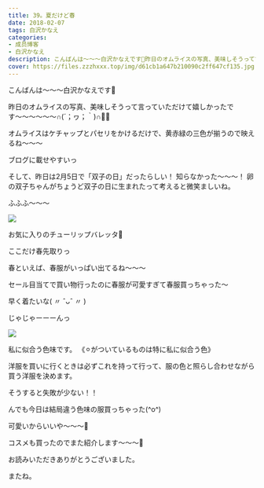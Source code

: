 ```yaml
---
title: 39。夏だけど春
date: 2018-02-07
tags: 白沢かなえ
categories: 
- 成员博客
- 白沢かなえ
description: こんばんは〜〜〜白沢かなえです🌷昨日のオムライスの写真、美味しそうって言っていただけて嬉しかったです〜〜〜〜〜〜∩(´；ヮ；｀)∩🌷🌷オムライスはケチャップとパセ...
cover: https://files.zzzhxxx.top/img/d61cb1a647b210090c2ff647cf135.jpg 
---
```











こんばんは〜〜〜白沢かなえです🌷






昨日のオムライスの写真、美味しそうって言っていただけて嬉しかったです〜〜〜〜〜〜∩(´；ヮ；｀)∩🌷🌷



オムライスはケチャップとパセリをかけるだけで、黄赤緑の三色が揃うので映えるね〜〜〜



ブログに載せやすいっ



そして、昨日は2月5日で「双子の日」だったらしい！
知らなかった〜〜〜！
卵の双子ちゃんがちょうど双子の日に生まれたって考えると微笑ましいね。

















ふふふ〜〜〜


![](https://files.zzzhxxx.top/img/d61cb1a647b210090c2ff647cf135.jpg)



お気に入りのチューリップバレッタ🌷



ここだけ春先取りっ










春といえば、春服がいっぱい出てるね〜〜〜



セール目当てで買い物行ったのに春服が可愛すぎて春服買っちゃった〜






早く着たいな( 〃 ˆᴗˆ 〃 )










じゃじゃーーーんっ


![](https://files.zzzhxxx.top/img/d61cb1a647b210090c2ff647cf135-01.jpg)




私に似合う色味です。
《⚪︎がついているものは特に私に似合う色》



洋服を買いに行くときは必ずこれを持って行って、服の色と照らし合わせながら買う洋服を決めます。



そうすると失敗が少ない！！







んでも今日は結局違う色味の服買っちゃった(^o^)


可愛いからいいや〜〜〜🌷









コスメも買ったのでまた紹介します〜〜〜💄
















お読みいただきありがとうございました。



またね。


